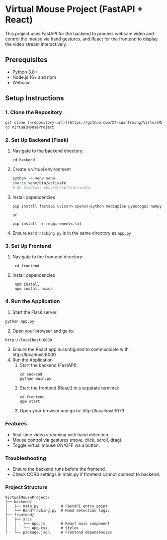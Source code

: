 # Virtual Mouse Project (FastAPI + React)

This project uses FastAPI for the backend to process webcam video and control the mouse via hand gestures, and React for the frontend to display the video stream interactively.

## Prerequisites
- Python 3.8+
- Node.js 16+ and npm
- Webcam

## Setup Instructions

### 1. Clone the Repository
```bash
git clone [<repository-url>](https://github.com/XT-xuantruong/VirtualMouse.git)
cd VirtualMouseProject
```
### 2. Set Up Backend (Flask)
1. Navigate to the backend directory:
   ```
   cd backend
   ```
2. Create a virtual environment
    ```bash
    python -m venv venv
    source venv/bin/activate  
    # On Windows: venv\Scripts\activate
    ```

3. Install dependencies
    ```
    pip install fastapi uvicorn opencv-python mediapipe pyautogui numpy

    or

    pip install -r requirements.txt
    ```

4. Ensure `HandTracking.py` is in the same directory as `app.py`

### 3. Set Up Frontend
1. Navigate to the frontend directory:
   ```
    cd frontend
   ```
2. Install dependencies
   ```
    npm install
    npm install axios
   ```

### 4. Run the Application
1. Start the Flask server:
```bash
python app.py
```
2. Open your browser and go to:
```bash
http://localhost:8000
```
3. Ensure the React app is configured to communicate with http://localhost:8000
4. Run the Application
   1. Start the backend (FastAPI):
        ```
        cd backend
        python main.py
        ```
   2. Start the frontend (React) in a separate terminal:
        ```
        cd frontend
        npm start
        ```
    3. Open your browser and go to: http://localhost:5173

### Features
- Real-time video streaming with hand detection.
- Mouse control via gestures (move, click, scroll, drag).
- Toggle virtual mouse ON/OFF via a button.
### Troubleshooting
- Ensure the backend runs before the frontend.
- Check CORS settings in main.py if frontend cannot connect to backend.

### Project Structure
```
VirtualMouseProject/
├── backend/
│   ├── main.py          # FastAPI entry point
│   └── HandTracking.py  # Hand detection logic
├── frontend/
│   ├── src/
│   │   ├── App.js       # React main component
│   │   └── App.css      # Styles
│   └── package.json     # Frontend dependencies
```
